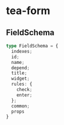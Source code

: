 # tea-form

## FieldSchema

```typescript
type FieldSchema = {
  indexes;
  id;
  name;
  depend;
  title;
  widget;
  rules: {
    check;
    enter;
  };
  common;
  props
}
```
